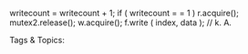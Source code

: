 writecount  = writecount  + 1;
if ( writecount  = = 1 ) r.acquire();
mutex2.release();
w.acquire();
f.write  ( index, data ); // k. A.

   Tags & Topics:
   